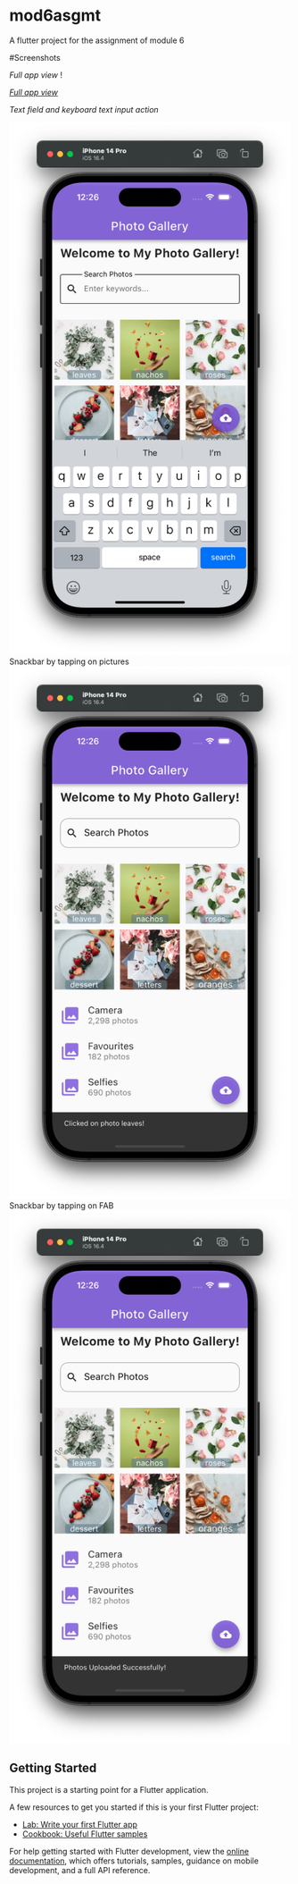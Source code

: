 # mod6asgmt

A flutter project for the assignment of module 6

#Screenshots

*Full app view* !

[*Full app view*](screenshots/ss1.png)

*Text field and keyboard text input action*

![Alt Text](screenshots/ss2.png)
Snackbar by tapping on pictures
![Alt Text](screenshots/ss3.png)
Snackbar by tapping on FAB
![Alt Text](screenshots/ss4.png)



## Getting Started

This project is a starting point for a Flutter application.

A few resources to get you started if this is your first Flutter project:

- [Lab: Write your first Flutter app](https://docs.flutter.dev/get-started/codelab)
- [Cookbook: Useful Flutter samples](https://docs.flutter.dev/cookbook)

For help getting started with Flutter development, view the
[online documentation](https://docs.flutter.dev/), which offers tutorials,
samples, guidance on mobile development, and a full API reference.
